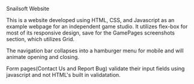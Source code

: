 Snailsoft Website

This is a website developed using HTML, CSS, and Javascript as an example webpage for an independent game studio. It utilizes flex-box for most of its responsive design, save for the GamePages screenshots section, which utilizes Grid.

The navigation bar collapses into a hamburger menu for mobile and will animate opening and closing.

Form pages(Contact Us and Report Bug) validate their input fields using javascript and not HTML's built in validatation.